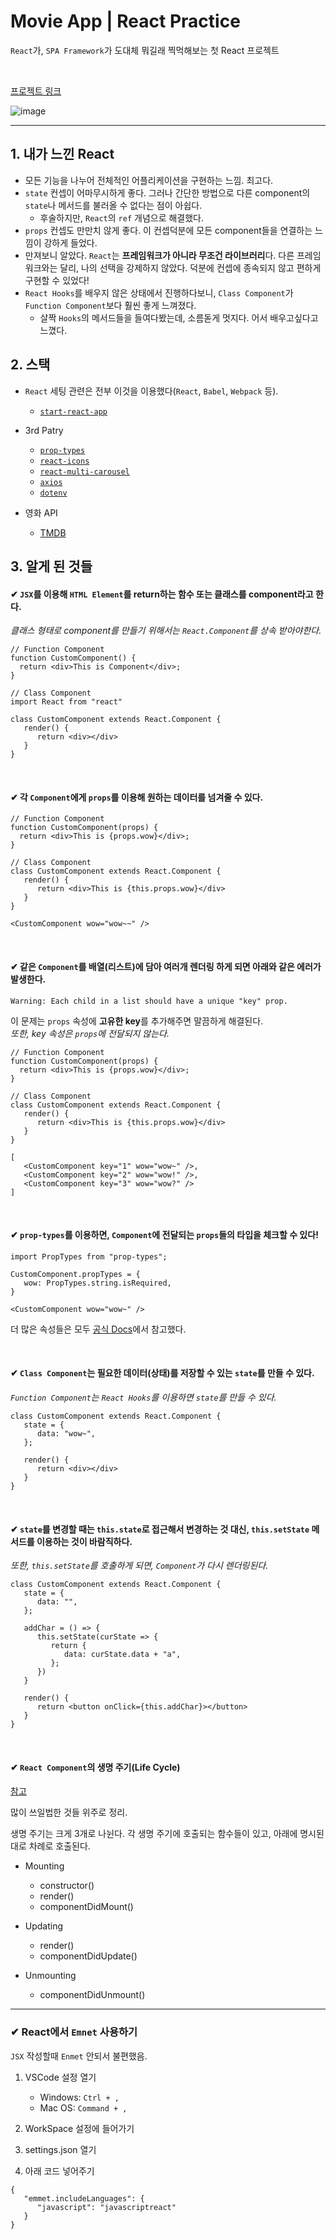 # Movie App | React Practice

`React`가, `SPA Framework`가 도대체 뭐길래 찍먹해보는 첫 React 프로젝트

<br />

[프로젝트 링크](https://pshtony1.github.io/movie-app/)

![image](https://user-images.githubusercontent.com/67461578/108648432-91b4ea00-74fe-11eb-9e7f-058cbc1af8f0.png)

---

## 1. 내가 느낀 React
* 모든 기능을 나누어 전체적인 어플리케이션을 구현하는 느낌. 최고다.
* `state` 컨셉이 어마무시하게 좋다. 그러나 간단한 방법으로 다른 component의 `state`나 메서드를 불러올 수 없다는 점이 아쉽다.
   * 후술하지만, `React`의 `ref` 개념으로 해결했다.
* `props` 컨셉도 만만치 않게 좋다. 이 컨셉덕분에 모든 component들을 연결하는 느낌이 강하게 들었다.
* 만져보니 알았다. `React`는 **프레임워크가 아니라 무조건 라이브러리**다. 다른 프레임워크와는 달리, 나의 선택을 강제하지 않았다. 덕분에 컨셉에 종속되지 않고 편하게 구현할 수 있었다!
* `React Hooks`를 배우지 않은 상태에서 진행하다보니, `Class Component`가 `Function Component`보다 훨씬 좋게 느껴졌다. 
   * 살짝 `Hooks`의 메서드들을 들여다봤는데, 소름돋게 멋지다. 어서 배우고싶다고 느꼈다.

## 2. 스택 
* `React` 세팅 관련은 전부 이것을 이용했다(`React`, `Babel`, `Webpack` 등).
   * [`start-react-app`](https://github.com/facebook/create-react-app)

* 3rd Patry
   * [`prop-types`](https://www.npmjs.com/package/prop-types)
   * [`react-icons`](https://www.npmjs.com/package/react-icons)
   * [`react-multi-carousel`](https://www.npmjs.com/package/react-multi-carousel)
   * [`axios`](https://www.npmjs.com/package/axios)
   * [`dotenv`](https://www.npmjs.com/package/dotenv)

* 영화 API
  * [TMDB](https://developers.themoviedb.org/3)

## 3. 알게 된 것들

#### ✔ `JSX`를 이용해 `HTML Element`를 return하는 함수 또는 클래스를 component라고 한다.
*클래스 형태로 component를 만들기 위해서는 `React.Component`를 상속 받아야한다.*

```
// Function Component
function CustomComponent() {
  return <div>This is Component</div>;
}

// Class Component
import React from "react"

class CustomComponent extends React.Component {
   render() {
      return <div></div>
   }
}
```

<br />

#### ✔ 각 `Component`에게 `props`를 이용해 원하는 데이터를 넘겨줄 수 있다.

```
// Function Component
function CustomComponent(props) {
  return <div>This is {props.wow}</div>;
}

// Class Component
class CustomComponent extends React.Component {
   render() {
      return <div>This is {this.props.wow}</div>
   }
}

<CustomComponent wow="wow~~" />
```

<br />

#### ✔ 같은 `Component`를 배열(리스트)에 담아 여러개 렌더링 하게 되면 아래와 같은 에러가 발생한다.

```
Warning: Each child in a list should have a unique "key" prop.
```

이 문제는 `props` 속성에 **고유한 key**를 추가해주면 말끔하게 해결된다.  
*또한, key 속성은 `props`에 전달되지 않는다.*

```
// Function Component
function CustomComponent(props) {
  return <div>This is {props.wow}</div>;
}

// Class Component
class CustomComponent extends React.Component {
   render() {
      return <div>This is {this.props.wow}</div>
   }
}

[
   <CustomComponent key="1" wow="wow~" />,
   <CustomComponent key="2" wow="wow!" />,
   <CustomComponent key="3" wow="wow?" />
]
```

<br />

#### ✔ `prop-types`를 이용하면, `Component`에 전달되는 `props`들의 타입을 체크할 수 있다!

```
import PropTypes from "prop-types";

CustomComponent.propTypes = {
   wow: PropTypes.string.isRequired,
}

<CustomComponent wow="wow~" />
```

더 많은 속성들은 모두 [공식 Docs](https://reactjs-kr.firebaseapp.com/docs/typechecking-with-proptypes.html)에서 참고했다.

<br />

#### ✔ `Class Component`는 필요한 데이터(상태)를 저장할 수 있는 `state`를 만들 수 있다.
*`Function Component`는 `React Hooks`를 이용하면 `state`를 만들 수 있다.*

```
class CustomComponent extends React.Component {
   state = {
      data: "wow~",
   };

   render() {
      return <div></div>
   }
}
```

<br />

#### ✔ `state`를 변경할 때는 `this.state`로 접근해서 변경하는 것 대신, `this.setState` 메서드를 이용하는 것이 바람직하다. 
*또한, `this.setState`를 호출하게 되면, `Component`가 다시 렌더링된다.*

```
class CustomComponent extends React.Component {
   state = {
      data: "",
   };

   addChar = () => {
      this.setState(curState => {
         return {
            data: curState.data + "a",
         };
      })
   }

   render() {
      return <button onClick={this.addChar}></button>
   }
}
```

<br />

#### ✔ `React Component`의 생명 주기(Life Cycle)

[참고](https://ko.reactjs.org/docs/react-component.html)

많이 쓰일법한 것들 위주로 정리.

생명 주기는 크게 3개로 나뉜다. 각 생명 주기에 호출되는 함수들이 있고, 아래에 명시된대로 차례로 호출된다.

- Mounting

  - constructor()
  - render()
  - componentDidMount()

- Updating

  - render()
  - componentDidUpdate()

- Unmounting
  - componentDidUnmount()

---

### ✔ React에서 `Emnet` 사용하기

`JSX` 작성할때 `Enmet` 안되서 불편했음.

1. VSCode 설정 열기

   - Windows: `Ctrl + ,`
   - Mac OS: `Command + ,`

2. WorkSpace 설정에 들어가기

3. settings.json 열기

4. 아래 코드 넣어주기

```
{
   "emmet.includeLanguages": {
      "javascript": "javascriptreact"
   }
}
```
